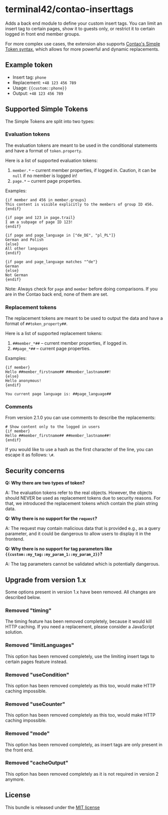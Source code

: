 # terminal42/contao-inserttags

Adds a back end module to define your custom insert tags. You can limit an insert tag to certain pages,
show it to guests only, or restrict it to certain logged in front end member groups.

For more complex use cases, the extension also supports [Contao's Simple Token syntax](https://docs.contao.org/dev/reference/services/#simpletokenparser),
which allows for more powerful and dynamic replacements.


## Example token

- Insert tag: `phone`
- Replacement: `+48 123 456 789`
- Usage: `{{custom::phone}}`
- Output: `+48 123 456 789`


## Supported Simple Tokens

The Simple Tokens are split into two types:

### Evaluation tokens

The evaluation tokens are meant to be used in the conditional statements and have a format of `token.property`.

Here is a list of supported evaluation tokens:

1. `member.*` – current member properties, if logged in. Caution, it can be `null` if no member is logged in!
2. `page.*` – current page properties.

Examples:

```
{if member and 456 in member.groups}
This content is visible explicitly to the members of group ID 456.
{endif}

{if page and 123 in page.trail}
I am a subpage of page ID 123!
{endif}

{if page and page_language in ["de_DE", "pl_PL"]}
German and Polish
{else}
All other languages
{endif}

{if page and page_language matches "^de"}
German
{else}
Not German
{endif}
```

Note: Always check for `page` and `member` before doing comparisons. If you are in the Contao back end, none of them 
are set.

### Replacement tokens

The replacement tokens are meant to be used to output the data and have a format of `##token_property##`.

Here is a list of supported replacement tokens:

1. `##member_*##` – current member properties, if logged in.
2. `##page_*##` – current page properties.

Examples:

```
{if member}
Hello ##member_firstname## ##member_lastname##!
{else}
Hello anonymous!
{endif}

You current page language is: ##page_language##
```

### Comments

From version 2.1.0 you can use comments to describe the replacements:

```
# Show content only to the logged in users
{if member}
Hello ##member_firstname## ##member_lastname##!
{endif}
```

If you would like to use a hash as the first character of the line, you can escape it as follows: `\#`.


## Security concerns

**Q: Why there are two types of token?**

A: The evaluation tokens refer to the real objects. However, the objects should NEVER be used as replacement tokens
due to security reasons. For that, we introduced the replacement tokens which contain the plain string data.

**Q: Why there is no support for the `request`?**

A: The request may contain malicious data that is provided e.g., as a query parameter, and it could be dangerous 
to allow users to display it in the frontend.

**Q: Why there is no support for tag parameters like `{{custom::my_tag::my_param_1::my_param_2}}`?**

A: The tag parameters cannot be validated which is potentially dangerous.


## Upgrade from version 1.x

Some options present in version 1.x have been removed. All changes are described below.  

### Removed "timing"

The timing feature has been removed completely, because it would kill HTTP caching. If you need a replacement,
please consider a JavaScript solution.

### Removed "limitLanguages"

This option has been removed completely, use the limiting insert tags to certain pages feature instead.

### Removed "useCondition"

This option has been removed completely as this too, would make HTTP caching impossible.

### Removed "useCounter"

This option has been removed completely as this too, would make HTTP caching impossible.

### Removed "mode"

This option has been removed completely, as insert tags are only present in the front end.

### Removed "cacheOutput"

This option has been removed completely as it is not required in version 2 anymore.


## License

This bundle is released under the [MIT license](LICENSE)

